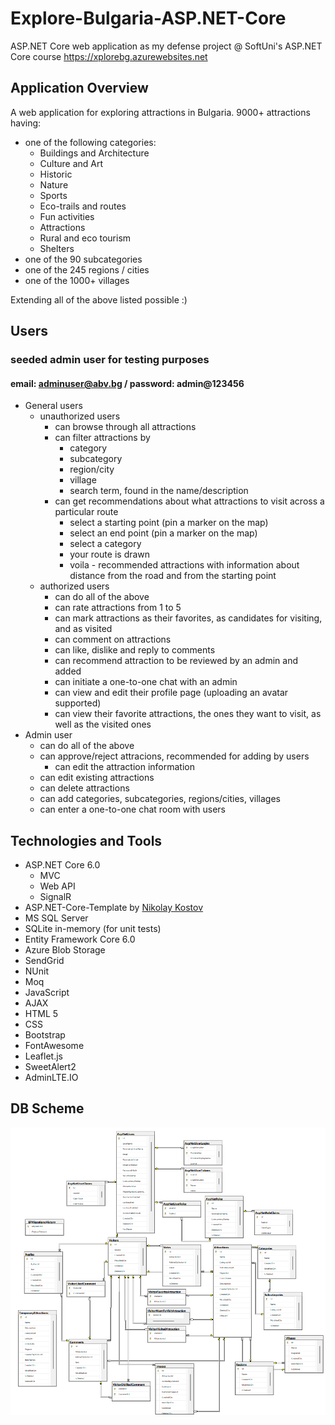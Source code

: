 # Explore-Bulgaria-ASP.NET-Core
ASP.NET Core web application as my defense project @ SoftUni's ASP.NET Core course
https://xplorebg.azurewebsites.net

## Application Overview
A web application for exploring attractions in Bulgaria.
9000+ attractions having:
+ one of the following categories:
	+ Buildings and Architecture
	+ Culture and Art
	+ Historic
	+ Nature
	+ Sports
	+ Eco-trails and routes
	+ Fun activities
	+ Attractions
	+ Rural and eco tourism
	+ Shelters
+ one of the 90 subcategories
+ one of the 245 regions / cities
+ one of the 1000+ villages

Extending all of the above listed possible :)

## Users
### seeded admin user for testing purposes
#### email: adminuser@abv.bg / password: admin@123456
+ General users
	+ unauthorized users
		+ can browse through all attractions
		+ can filter attractions by
			+ category 
			+ subcategory 
			+ region/city 
			+ village 
			+ search term, found in the name/description
		+ can get recommendations about what attractions to visit across a particular route
			+ select a starting point (pin a marker on the map)
			+ select an end point (pin a marker on the map)
			+ select a category
			+ your route is drawn
			+ voila - recommended attractions with information about distance from the road and from the starting point
	+ authorized users
		+ can do all of the above
		+ can rate attractions from 1 to 5
		+ can mark attractions as their favorites, as candidates for visiting, and as visited
		+ can comment on attractions
		+ can like, dislike and reply to comments
		+ can recommend attraction to be reviewed by an admin and added
		+ can initiate a one-to-one chat with an admin
		+ can view and edit their profile page (uploading an avatar supported)
		+ can view their favorite attractions, the ones they want to visit, as well as the visited ones
+ Admin user
    + can do all of the above
	+ can approve/reject attracions, recommended for adding by users
		+ can edit the attraction information
    + can edit existing attractions
	+ can delete attractions
	+ can add categories, subcategories, regions/cities, villages
	+ can enter a one-to-one chat room with users

## Technologies and Tools
+ ASP.NET Core 6.0
	+ MVC
	+ Web API
	+ SignalR
+ ASP.NET-Core-Template by [Nikolay Kostov](https://github.com/NikolayIT)
+ MS SQL Server
+ SQLite in-memory (for unit tests)
+ Entity Framework Core 6.0
+ Azure Blob Storage
+ SendGrid
+ NUnit
+ Moq
+ JavaScript
+ AJAX
+ HTML 5
+ CSS
+ Bootstrap
+ FontAwesome
+ Leaflet.js
+ SweetAlert2
+ AdminLTE.IO

## DB Scheme
![](images/db-scheme.png)

